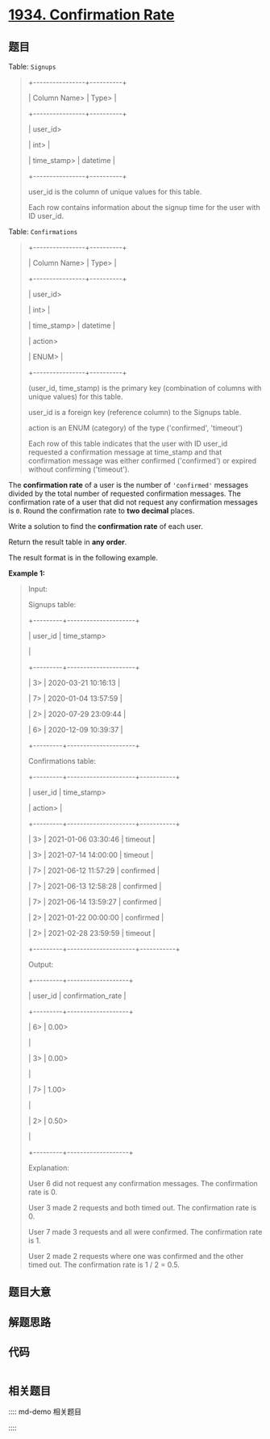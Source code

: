 # [1934. Confirmation Rate](https://leetcode.com/problems/confirmation-rate)

## 题目

Table: `Signups`

> 
> 
> 
> 
> 
> +----------------+----------+
> 
> | Column Name> 
> | Type> 
>  |
> 
> +----------------+----------+
> 
> | user_id> 
> > 
> | int> 
>   |
> 
> | time_stamp> 
>  | datetime |
> 
> +----------------+----------+
> 
> user_id is the column of unique values for this table.
> 
> Each row contains information about the signup time for the user with ID user_id.
> 
> 



Table: `Confirmations`

> 
> 
> 
> 
> 
> +----------------+----------+
> 
> | Column Name> 
> | Type> 
>  |
> 
> +----------------+----------+
> 
> | user_id> 
> > 
> | int> 
>   |
> 
> | time_stamp> 
>  | datetime |
> 
> | action> 
> > 
>  | ENUM> 
>  |
> 
> +----------------+----------+
> 
> (user_id, time_stamp) is the primary key (combination of columns with unique values) for this table.
> 
> user_id is a foreign key (reference column) to the Signups table.
> 
> action is an ENUM (category) of the type ('confirmed', 'timeout')
> 
> Each row of this table indicates that the user with ID user_id requested a confirmation message at time_stamp and that confirmation message was either confirmed ('confirmed') or expired without confirming ('timeout').
> 
> 



The **confirmation rate** of a user is the number of `'confirmed'` messages
divided by the total number of requested confirmation messages. The
confirmation rate of a user that did not request any confirmation messages is
`0`. Round the confirmation rate to **two decimal** places.

Write a solution to find the **confirmation rate** of each user.

Return the result table in **any order**.

The result format is in the following example.



**Example 1:**

> Input: 
> 
> Signups table:
> 
> +---------+---------------------+
> 
> | user_id | time_stamp> 
> > 
>   |
> 
> +---------+---------------------+
> 
> | 3> 
>    | 2020-03-21 10:16:13 |
> 
> | 7> 
>    | 2020-01-04 13:57:59 |
> 
> | 2> 
>    | 2020-07-29 23:09:44 |
> 
> | 6> 
>    | 2020-12-09 10:39:37 |
> 
> +---------+---------------------+
> 
> Confirmations table:
> 
> +---------+---------------------+-----------+
> 
> | user_id | time_stamp> 
> > 
>   | action> 
> |
> 
> +---------+---------------------+-----------+
> 
> | 3> 
>    | 2021-01-06 03:30:46 | timeout   |
> 
> | 3> 
>    | 2021-07-14 14:00:00 | timeout   |
> 
> | 7> 
>    | 2021-06-12 11:57:29 | confirmed |
> 
> | 7> 
>    | 2021-06-13 12:58:28 | confirmed |
> 
> | 7> 
>    | 2021-06-14 13:59:27 | confirmed |
> 
> | 2> 
>    | 2021-01-22 00:00:00 | confirmed |
> 
> | 2> 
>    | 2021-02-28 23:59:59 | timeout   |
> 
> +---------+---------------------+-----------+
> 
> Output: 
> 
> +---------+-------------------+
> 
> | user_id | confirmation_rate |
> 
> +---------+-------------------+
> 
> | 6> 
>    | 0.00> 
> > 
> > 
>   |
> 
> | 3> 
>    | 0.00> 
> > 
> > 
>   |
> 
> | 7> 
>    | 1.00> 
> > 
> > 
>   |
> 
> | 2> 
>    | 0.50> 
> > 
> > 
>   |
> 
> +---------+-------------------+
> 
> Explanation: 
> 
> User 6 did not request any confirmation messages. The confirmation rate is 0.
> 
> User 3 made 2 requests and both timed out. The confirmation rate is 0.
> 
> User 7 made 3 requests and all were confirmed. The confirmation rate is 1.
> 
> User 2 made 2 requests where one was confirmed and the other timed out. The confirmation rate is 1 / 2 = 0.5.
> 
> 


## 题目大意

## 解题思路

## 代码

```javascript

```

## 相关题目

:::: md-demo 相关题目

::::
